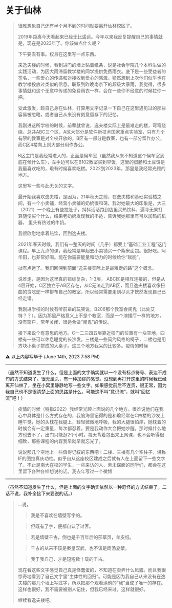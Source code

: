 # 关于仙林

> 很难想象自己还有半个月不到的时间就要离开仙林校区了。
>
> 2019年距离今天看起来已经无比遥远。今年以来我反复提醒自己的事情就是，现在是2023年了。你该做点什么呢？
>
> 下午要去有事。权且在这里写一点东西。
>
> 来逸夫楼的时候，看到进门的墙上贴着纸条，说是社会学院几个本科生做的实践活动，为因大雨滞留教学楼的同学提供免费雨衣。底下是一些受益者的签名，一些爱心的传递和对接收到爱心的感激。猛然想到上次他们似乎也在教学楼投放过类似的信息。联系到昨晚南京下的超级大暴雨，我觉得，很多事情就和这个无意中传递的免费雨衣一样。会在一些你不经意的时候拉你一把。
>
> 受此激发，趁自己身在仙林，打算用文字记录一下自己在这里遇见过的那些容易被忽略，或者自己从来没有刻意留存下的记忆。
>
> 我刚进这所学校的时候，前辈就曾说，逸夫楼实际上是最难走的楼，弯弯绕绕。总共ABC三个区，A区大部分是软件新技术国家重点实验室，只有几个有限的教室是对全校开放的，B区有一部分是教室，也有一部分留作办公，而C区4楼向上则大部分用作办公。
>
> B区主门是我经常进入的，正面是候车室（虽然我从来不知道这个候车室到底在候什么车），左手边可以在B102教室买到早饭，这里的蛋肠和土豆饼是我最喜欢吃的，瑜有时候喜欢吃糕。2022到2023年，那里是我经常光顾的地方。
>
> 这里写一些与此无关的文字。
> 
> 最开始我喜欢逸夫楼，是因为，21年秋天之前，在逸夫楼和基础实验楼之间，有一个小卖铺，经营小卖铺的奶奶很和蔼，我对她最大的印象是，大三（2021）一个晚上有些拉肚子，抖抖活活跑到店里买热饮料，遍寻无果打算随便买个什么，结果老奶奶发现我的不适，告诉我她那里有可以加热的机器， 里头有热过的牛奶。
>
> 我很欣慰地拿着热饮，回到逸夫楼。
>
> 2021年春天时候，我们有一整天的时间（几乎）都要上“基础工业工程”这门课程。早上九点的课，我经常是早起去小卖铺买一个紫米面包。很好吃。阿华田，也非常好喝。能在你需要能量和动力的时候给你“赋能”。
>
> 扯有点远了。我们回溯到前面“逸夫楼实际上是最难走的路”这个概念。
>
> 说难走，是因为这里真的错综复杂，1-3层， ABC区是相互连接的，但是从4层开始，C区独立于AB区存在，从C无法走到AB区，而且逸夫楼喜欢像扭曲的贪吃蛇一样排布自己的教室，所以经常需要走到尽头才恍然发现自己已经走错。
>
> 我刚进学校的时候有听前辈的玩笑说，B206那个教室会闹鬼（此处艾特？？）。因为那里严格意义上不是个教室，而是一个演播厅一样的地方，没有窗户，常年关闭，很适合做“闹鬼”的传说。
>
> 接下来说个有意思的地方。C一二三四五层靠近校门的位置有一块空地，四楼有一些可以休息睡觉的长沙发，三楼是一些简约风格的椅子，二楼也是用方块小桌子拼成的大桌子。这三个地方我呆的比较多。疫情的时候

⚠️ 以上内容写毕于 (June 14th, 2023 7:58 PM) 

------------------

（虽然不知道发生了什么，但是上面的文字确实就以一个没有标点符号、表达不成句的方式结束了。很无厘头，有一种加缪的感觉。没想到再打开这里的时候我已经离开仙林了，坐在小窝里静静地写一些文字。如果感觉前后不连贯，很正常，因为我自己也不是很清楚上面的思路是什么。可能这不叫“意识流”，就叫“回忆流”吧！）

> 疫情的时候（特指2022）我经常光顾上面说的几个地方。很难说他们在我心中具体是什么方式存在的，我脑海里记得的是和瑜经常在C四楼的沙发上睡午觉，她的头枕在我腿上，轻轻微微地呼吸，我的大腿很怕痒，她枕着的时候会有一定重量，每次都忍着，要是我动作大会把她吵醒。那时候什么地方也去不了，出门只能逛2个小时。每天背着包出来上网课，也不会听得很细致，那些课程的内容我早就早就忘光了。
>
> 说说那几个空地上一些值得记叙的东西吧！二楼、三楼有几个空柱子，堪称IF的图拉真庆功柱。似乎自从这座校区建成之后就有人在上面留下一些文字了。不止是南大在校的学生，一些来访的人、素未谋面的同学们，都会在这里留下各种各样想说的话。我去年写过一个微博


------------

（虽然不知道发生了什么，但是上面的文字确实依然以一种奇怪的方式结束了。二话不说，我补全接下来要说的话。）


> ...说，
>
> > 我是不喜欢在墙壁写字的。
> 
> > 但既有了字，便都自认了过客。
> 
> > 若是墙壁千古，倒也是千百年后的莎草页，羊皮纸。
> 
> > 千古的从来不该是秦皇汉武，也不该是商汤夏桀。
> 
> > 我于我自己，才是短短数十载的千古。 
>
> 现在看这些文字感觉自己真是怪蠢蛋的，不知道在卖弄什么风骚。而且我很惊奇地看到了自己文字里“主体性的回归”。可能是因为我自己从来没有在逸夫楼的那几个墙上写过字，所以把那个观看涂鸦的“我”当成了唯一的存在。这样也很好，我不需要被别人记住，但我已经来过。这样就很好。
>
> 继续看逸夫楼吧。